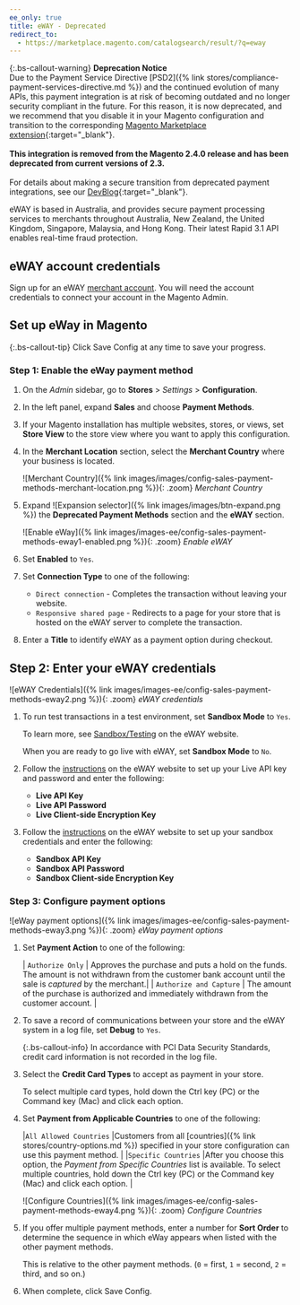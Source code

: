 ```yaml
---
ee_only: true
title: eWAY - Deprecated
redirect_to:
  - https://marketplace.magento.com/catalogsearch/result/?q=eway
---
```


{:.bs-callout-warning}
**Deprecation Notice** <br/>
Due to the Payment Service Directive [PSD2]({% link stores/compliance-payment-services-directive.md %}) and the continued evolution of many APIs, this payment integration is at risk of becoming outdated and no longer security compliant in the future. For this reason, it is now deprecated, and we recommend that you disable it in your Magento configuration and transition to the corresponding [Magento Marketplace extension](https://marketplace.magento.com/catalogsearch/result/?q=eway){:target="_blank"}.<br/><br/>
**This integration is removed from the Magento 2.4.0 release and has been deprecated from current versions of 2.3.**<br/><br/>
For details about making a secure transition from deprecated payment integrations, see our [DevBlog](https://community.magento.com/t5/Magento-DevBlog/bg-p/devblog){:target="_blank"}.

eWAY is based in Australia, and provides secure payment processing services to merchants throughout Australia, New Zealand, the United Kingdom, Singapore, Malaysia, and Hong Kong. Their latest Rapid 3.1 API enables real-time fraud protection.

## eWAY account credentials

Sign up for an eWAY [merchant account][1]. You will need the account credentials to connect your account in the Magento Admin.

## Set up eWay in Magento

{:.bs-callout-tip}
Click <span class="btn">Save Config</span> at any time to save your progress.

### Step 1: Enable the eWay payment method

1. On the _Admin_ sidebar, go to **Stores** > _Settings_ > **Configuration**.

1. In the left panel, expand **Sales** and choose **Payment Methods**.

1. If your Magento installation has multiple websites, stores, or views, set **Store View** to the store view where you want to apply this configuration.

1. In the **Merchant Location** section, select the **Merchant Country** where your business is located.

   ![Merchant Country]({% link images/images/config-sales-payment-methods-merchant-location.png %}){: .zoom}
   _Merchant Country_

1. Expand ![Expansion selector]({% link images/images/btn-expand.png %}) the **Deprecated Payment Methods** section and the **eWAY** section.

   ![Enable eWay]({% link images/images-ee/config-sales-payment-methods-eway1-enabled.png %}){: .zoom}
   _Enable eWAY_

1. Set **Enabled** to `Yes`.

1. Set **Connection Type** to one of the following:

   - `Direct connection` - Completes the transaction without leaving your website.
   - `Responsive shared page` - Redirects to a page for your store that is hosted on the eWAY server to complete the transaction.

1. Enter a **Title** to identify eWAY as a payment option during checkout.

## Step 2: Enter your eWAY credentials

![eWAY Credentials]({% link images/images-ee/config-sales-payment-methods-eway2.png %}){: .zoom}
_eWAY credentials_

1. To run test transactions in a test environment, set **Sandbox Mode** to `Yes`.

   To learn more, see [Sandbox/Testing][2] on the eWAY website.

   When you are ready to go live with eWAY, set **Sandbox Mode** to `No`.

1. Follow the [instructions][3] on the eWAY website to set up your Live API key and password and enter the following:

   - **Live API Key**
   - **Live API Password**
   - **Live Client-side Encryption Key**

1. Follow the [instructions][4] on the eWAY website to set up your sandbox credentials and enter the following:

   - **Sandbox API Key**
   - **Sandbox API Password**
   - **Sandbox Client-side Encryption Key**

### Step 3: Configure payment options

![eWay payment options]({% link images/images-ee/config-sales-payment-methods-eway3.png %}){: .zoom}
_eWay payment options_

1. Set **Payment Action** to one of the following:

   | `Authorize Only` | Approves the purchase and puts a hold on the funds. The amount is not withdrawn from the customer bank account until the sale is _captured_ by the merchant.|
   | `Authorize and Capture` | The amount of the purchase is authorized and immediately withdrawn from the customer account. |

1. To save a record of communications between your store and the eWAY system in a log file, set **Debug** to `Yes`.

   {:.bs-callout-info}
   In accordance with PCI Data Security Standards, credit card information is not recorded in the log file.

1. Select the **Credit Card Types** to accept as payment in your store.

   To select multiple card types, hold down the Ctrl key (PC) or the Command key (Mac) and click each option.

1. Set **Payment from Applicable Countries** to one of the following:

   |`All Allowed Countries` |Customers from all [countries]({% link stores/country-options.md %}) specified in your store configuration can use this payment method. |
   |`Specific Countries` |After you choose this option, the _Payment from Specific Countries_ list is available. To select multiple countries, hold down the Ctrl key (PC) or the Command key (Mac) and click each option. |

   ![Configure Countries]({% link images/images-ee/config-sales-payment-methods-eway4.png %}){: .zoom}
   _Configure Countries_

1. If you offer multiple payment methods, enter a number for **Sort Order** to determine the sequence in which eWay appears when listed with the other payment methods.

   This is relative to the other payment methods. (`0` = first, `1` = second, `2` = third, and so on.)

1. When complete, click <span class="btn">Save Config</span>.

[1]: https://www.eway.com.au/plans-pricing
[2]: https://myeway.force.com/success/s/topic/0TOw0000000TbKoGAK/Sandbox/Testing
[3]: https://myeway.force.com/success/s/article/How-do-I-setup-my-Live-eWAY-API-Key-and-Password
[4]: https://myeway.force.com/success/s/article/How-do-I-set-up-my-Sandbox-API-Key-and-password
